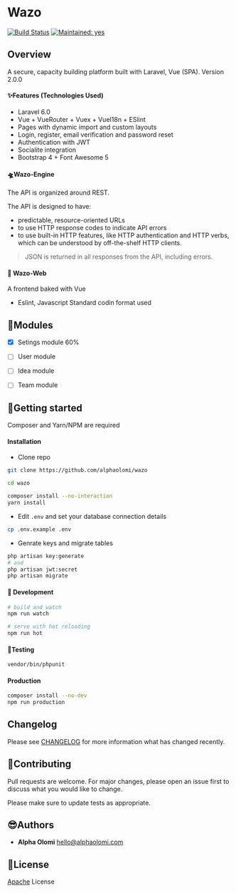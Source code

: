 # Wazo

<a href="https://travis-ci.com/alphaolomi/idea"><img alt="Build Status" src="https://img.shields.io/travis/alphaolomi/idea?style=flat-square"></a>
<a href="#"><img src="https://img.shields.io/badge/Maintained%3F-yes-green.svg?style=flat-square" alt="Maintained: yes"></a>
<p align="center">
<!-- <img src="https://i.imgur.com/NHFTsGt.png"> -->
</p>



## Overview
A secure, capacity building platform built with Laravel, Vue (SPA). Version 2.0.0

#### ✨Features (Technologies Used)

- Laravel 6.0 
- Vue + VueRouter + Vuex + VueI18n + ESlint
- Pages with dynamic import and custom layouts
- Login, register, email verification and password reset
- Authentication with JWT
- Socialite integration
- Bootstrap 4 + Font Awesome 5


#### 🛸Wazo-Engine
The API is organized around REST.

The API is designed to have:
- predictable, resource-oriented URLs
- to use HTTP response codes to indicate API errors
- to use built-in HTTP features, like HTTP authentication and HTTP verbs, which can be understood by off-the-shelf HTTP clients.

> JSON is returned in all responses from the API, including errors.

#### 🚁 Wazo-Web

A frontend baked with Vue 

- Eslint, Javascript Standard codin format used

## 🧩Modules

- [x] Setings module 60%
- [ ] User module
- [ ] Idea module
- [ ] Team module


## 🚀Getting started

Composer and Yarn/NPM are required

#### Installation

- Clone repo
```bash
git clone https://github.com/alphaolomi/wazo

cd wazo

composer install --no-interaction
yarn install
```

- Edit `.env` and set your database connection details

```bash
cp .env.example .env
```

- Genrate keys and migrate tables

```bash
php artisan key:generate
# and 
php artisan jwt:secret
php artisan migrate
```

#### 🔧 Development

```bash
# build and watch
npm run watch

# serve with hot reloading
npm run hot
```


#### 🧪Testing

```bash
vendor/bin/phpunit
```

#### Production

```bash
composer install --no-dev
npm run production
```

## Changelog

Please see [CHANGELOG](CHANGELOG.md) for more information what has changed recently.

## 🤝Contributing

Pull requests are welcome. For major changes, please open an issue first to discuss what you would like to change.

Please make sure to update tests as appropriate.


## 😎Authors

- **Alpha Olomi** [hello@alphaolomi.com](hello@alphaolomi.com)

## 📃License

[Apache](http://apachelicense.com) License
